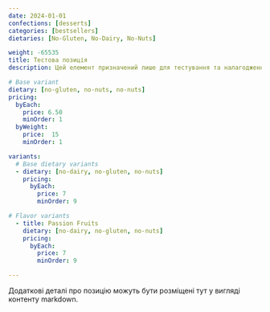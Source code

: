 ```yaml
---
date: 2024-01-01
confections: [desserts]
categories: [bestsellers]
dietaries: [No-Gluten, No-Dairy, No-Nuts]

weight: -65535
title: Тестова позиція
description: Цей елемент призначений лише для тестування та налагодження і ніколи не повинен бути опублікований.

# Base variant
dietary: [no-gluten, no-nuts, no-nuts]
pricing:
  byEach:
    price: 6.50
    minOrder: 1
  byWeight:
    price:  15
    minOrder: 1

variants:
  # Base dietary variants
  - dietary: [no-dairy, no-gluten, no-nuts]
    pricing:
      byEach:
        price: 7
        minOrder: 9

# Flavor variants
  - title: Passion Fruits
    dietary: [no-dairy, no-gluten, no-nuts]
    pricing:
      byEach:
        price: 7
        minOrder: 9

---
```


Додаткові деталі про позицію можуть бути розміщені тут у вигляді контенту markdown.





